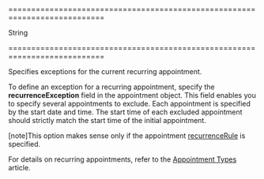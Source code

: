 <!--**
/*-------------------------------------------
    Auto-generated file. Do not modify.
-------------------------------------------

**-->
===========================================================================
<!--type-->String<!--/type-->
===========================================================================

<!--shortDescription-->
Specifies exceptions for the current recurring appointment.
<!--/shortDescription-->

<!--fullDescription-->
To define an exception for a recurring appointment, specify the **recurrenceException** field in the appointment object. This field enables you to specify several appointments to exclude. Each appointment is specified by the start date and time. The start time of each excluded appointment should strictly match the start time of the initial appointment.

[note]This option makes sense only if the appointment [recurrenceRule]({basewidgetpath}/Default_Appointment_Template/#recurrenceRule) is specified.

For details on recurring appointments, refer to the [Appointment Types](/Documentation/Guide/Widgets/Scheduler/Appointment_Types/#All_Day_Appointments) article.
<!--/fullDescription-->